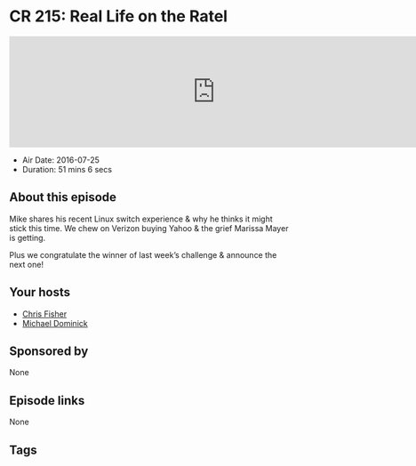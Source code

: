 # CR 215: Real Life on the Ratel

<iframe src="https://player.fireside.fm/v2/MLf2ZzhC+b-eHOj7j?theme=dark" width="740" height="200" frameborder="0" scrolling="no"></iframe>

* Air Date: 2016-07-25
* Duration: 51 mins 6 secs

## About this episode

Mike shares his recent Linux switch experience & why he thinks it might stick this time. We chew on Verizon buying Yahoo & the grief Marissa Mayer is getting.

Plus we congratulate the winner of last week’s challenge & announce the next one!

## Your hosts
* [Chris Fisher](https://coder.show/hosts/chrislas)
* [Michael Dominick](https://coder.show/hosts/michael)

## Sponsored by

None



## Episode links

None



## Tags

